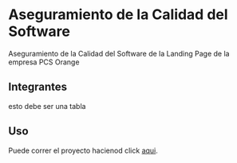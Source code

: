 # Aseguramiento de la Calidad del Software

Aseguramiento de la Calidad del Software de la Landing Page de la empresa PCS Orange

## Integrantes

esto debe ser una tabla


## Uso

Puede correr el proyecto hacienod click [aqui](https://pruebasrolando.herokuapp.com/).